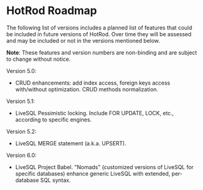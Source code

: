 # HotRod Roadmap

The following list of versions includes a planned list of features that could be included in future versions of HotRod. Over time 
they will be assessed and may be included or not in the versions mentioned below.

**Note**: These features and version numbers are non-binding and are subject to change without notice.

Version 5.0:

- CRUD enhancements: add index access, foreign keys access with/without optimization. CRUD methods normalization. 

Version 5.1:

- LiveSQL Pessimistic locking. Include FOR UPDATE, LOCK, etc., according to specific engines.

Version 5.2:

- LiveSQL MERGE statement (a.k.a. UPSERT).

Version 6.0:

- LiveSQL Project Babel. "Nomads" (customized versions of LiveSQL for specific databases) enhance generic LiveSQL with extended, per-database SQL syntax.

